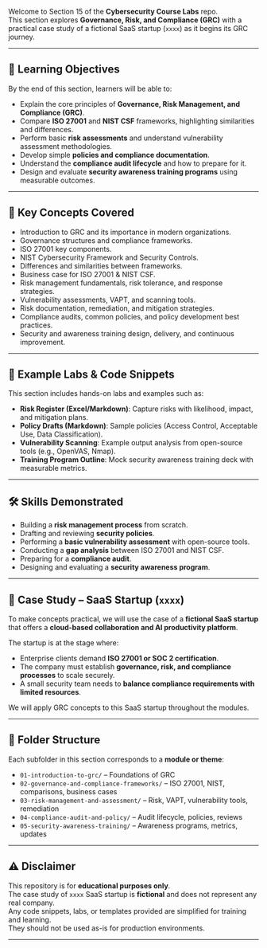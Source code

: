 Welcome to Section 15 of the **Cybersecurity Course Labs** repo.  
This section explores **Governance, Risk, and Compliance (GRC)** with a practical case study of a fictional SaaS startup (`xxxx`) as it begins its GRC journey.  

---

## 📌 Learning Objectives
By the end of this section, learners will be able to:
- Explain the core principles of **Governance, Risk Management, and Compliance (GRC)**.
- Compare **ISO 27001** and **NIST CSF** frameworks, highlighting similarities and differences.
- Perform basic **risk assessments** and understand vulnerability assessment methodologies.
- Develop simple **policies and compliance documentation**.
- Understand the **compliance audit lifecycle** and how to prepare for it.
- Design and evaluate **security awareness training programs** using measurable outcomes.

---

## 🧩 Key Concepts Covered
- Introduction to GRC and its importance in modern organizations.
- Governance structures and compliance frameworks.
- ISO 27001 key components.
- NIST Cybersecurity Framework and Security Controls.
- Differences and similarities between frameworks.
- Business case for ISO 27001 & NIST CSF.
- Risk management fundamentals, risk tolerance, and response strategies.
- Vulnerability assessments, VAPT, and scanning tools.
- Risk documentation, remediation, and mitigation strategies.
- Compliance audits, common policies, and policy development best practices.
- Security and awareness training design, delivery, and continuous improvement.

---

## 🧪 Example Labs & Code Snippets
This section includes hands-on labs and examples such as:
- **Risk Register (Excel/Markdown)**: Capture risks with likelihood, impact, and mitigation plans.
- **Policy Drafts (Markdown)**: Sample policies (Access Control, Acceptable Use, Data Classification).
- **Vulnerability Scanning**: Example output analysis from open-source tools (e.g., OpenVAS, Nmap).
- **Training Program Outline**: Mock security awareness training deck with measurable metrics.

---

## 🛠️ Skills Demonstrated
- Building a **risk management process** from scratch.
- Drafting and reviewing **security policies**.
- Performing a **basic vulnerability assessment** with open-source tools.
- Conducting a **gap analysis** between ISO 27001 and NIST CSF.
- Preparing for a **compliance audit**.
- Designing and evaluating a **security awareness program**.

---

## 🏢 Case Study – SaaS Startup (`xxxx`)
To make concepts practical, we will use the case of a **fictional SaaS startup** that offers a **cloud-based collaboration and AI productivity platform**.  

The startup is at the stage where:
- Enterprise clients demand **ISO 27001 or SOC 2 certification**.  
- The company must establish **governance, risk, and compliance processes** to scale securely.  
- A small security team needs to **balance compliance requirements with limited resources**.  

We will apply GRC concepts to this SaaS startup throughout the modules.

---

## 📂 Folder Structure
Each subfolder in this section corresponds to a **module or theme**:  
- `01-introduction-to-grc/` – Foundations of GRC  
- `02-governance-and-compliance-frameworks/` – ISO 27001, NIST, comparisons, business cases  
- `03-risk-management-and-assessment/` – Risk, VAPT, vulnerability tools, remediation  
- `04-compliance-audit-and-policy/` – Audit lifecycle, policies, reviews  
- `05-security-awareness-training/` – Awareness programs, metrics, updates  

---

## ⚠️ Disclaimer
This repository is for **educational purposes only**.  
The case study of `xxxx` SaaS startup is **fictional** and does not represent any real company.  
Any code snippets, labs, or templates provided are simplified for training and learning.  
They should not be used as-is for production environments.  

---
